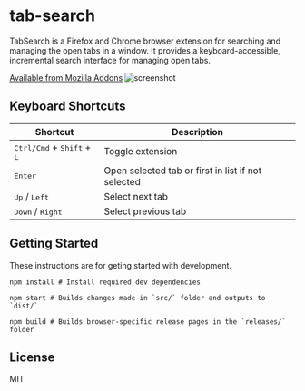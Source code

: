 # tab-search

TabSearch is a Firefox and Chrome browser extension for searching and managing the open tabs in a window. It provides a keyboard-accessible, incremental search interface for managing open tabs.

[Available from Mozilla Addons](https://addons.mozilla.org/en-US/firefox/addon/tab_search/)
![screenshot](https://user-images.githubusercontent.com/9971847/29625159-f34baa02-87f8-11e7-965d-a76d8262c643.png)

## Keyboard Shortcuts

| Shortcut | Description |
| --- | --- |
| <kbd>Ctrl/Cmd</kbd> + <kbd>Shift</kbd> + <kbd>L</kbd> | Toggle extension |
| <kbd>Enter</kbd> | Open selected tab or first in list if not selected |
| <kbd>Up</kbd> / <kbd>Left</kbd> | Select next tab |
| <kbd>Down</kbd> / <kbd>Right</kbd> | Select previous tab |

## Getting Started

These instructions are for geting started with development.

```
npm install # Install required dev dependencies
```
```
npm start # Builds changes made in `src/` folder and outputs to `dist/`
```
```
npm build # Builds browser-specific release pages in the `releases/` folder
```

## License
MIT
